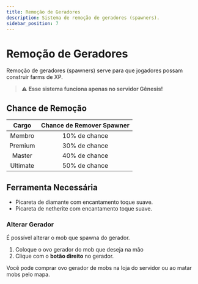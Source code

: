 ```yaml
---
title: Remoção de Geradores
description: Sistema de remoção de geradores (spawners).
sidebar_position: 7
---
```


# Remoção de Geradores

Remoção de geradores (spawners) serve para que jogadores possam construir farms de XP.

> ⚠️ **Esse sistema funciona apenas no servidor Gênesis!**

## Chance de Remoção

| Cargo     | Chance de Remover Spawner |
| :-------: | :-----------------------: |
| Membro    | 10% de chance             |
| Premium   | 30% de chance             |
| Master    | 40% de chance             |
| Ultimate  | 50% de chance             |

## Ferramenta Necessária

- Picareta de diamante com encantamento toque suave.
- Picareta de netherite com encantamento toque suave.

### Alterar Gerador

É possível alterar o mob que spawna do gerador.

1. Coloque o ovo gerador do mob que deseja na mão
2. Clique com o **botão direito** no gerador.

Você pode comprar ovo gerador de mobs na loja do servidor ou ao matar mobs pelo mapa.